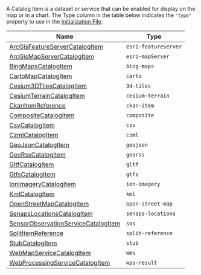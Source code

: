 A Catalog Item is a dataset or service that can be enabled for display on the map or in a chart.  The Type column in the table below indicates the `"type"` property to use in the [Initialization File](../customizing/initialization-files.md).

| Name | Type |
|------|------|
| [ArcGisFeatureServerCatalogItem](catalog-type-details/esri-featureServer.md) | `esri-featureServer` |
| [ArcGisMapServerCatalogItem](catalog-type-details/esri-mapServer.md) | `esri-mapServer` |
| [BingMapsCatalogItem](catalog-type-details/bing-maps.md) | `bing-maps` |
| [CartoMapCatalogItem](catalog-type-details/carto.md) | `carto` |
| [Cesium3DTilesCatalogItem](catalog-type-details/3d-tiles.md) | `3d-tiles` |
| [CesiumTerrainCatalogItem](catalog-type-details/cesium-terrain.md) | `cesium-terrain` |
| [CkanItemReference](catalog-type-details/ckan-item.md) | `ckan-item` |
| [CompositeCatalogItem](catalog-type-details/composite.md) | `composite` |
| [CsvCatalogItem](catalog-type-details/csv.md) | `csv` |
| [CzmlCatalogItem](catalog-type-details/czml.md) | `czml` |
| [GeoJsonCatalogItem](catalog-type-details/geojson.md) | `geojson` |
| [GeoRssCatalogItem](catalog-type-details/georss.md) | `georss` |
| [GltfCatalogItem](catalog-type-details/gltf.md) | `gltf` |
| [GtfsCatalogItem](catalog-type-details/gtfs.md) | `gtfs` |
| [IonImageryCatalogItem](catalog-type-details/ion-imagery.md) | `ion-imagery` |
| [KmlCatalogItem](catalog-type-details/kml.md) | `kml` |
| [OpenStreetMapCatalogItem](catalog-type-details/open-street-map.md) | `open-street-map` |
| [SenapsLocationsCatalogItem](catalog-type-details/senaps-locations.md) | `senaps-locations` |
| [SensorObservationServiceCatalogItem](catalog-type-details/sos.md) | `sos` |
| [SplitItemReference](catalog-type-details/split-reference.md) | `split-reference` |
| [StubCatalogItem](catalog-type-details/stub.md) | `stub` |
| [WebMapServiceCatalogItem](catalog-type-details/wms.md) | `wms` |
| [WebProcessingServiceCatalogItem](catalog-type-details/wps-result.md) | `wps-result` |
